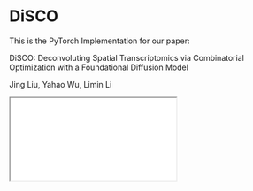 # **DiSCO**

This is the PyTorch Implementation for our paper:

DiSCO: Deconvoluting Spatial Transcriptomics via Combinatorial Optimization with a Foundational Diffusion Model

Jing Liu, Yahao Wu, Limin Li

<iframe src="fig/overview.pdf&embedded=true">
<embed src="fig/overview.pdf" type="application/pdf" width="100%" height="600">


## `Requirements`

    
    pytorch-lightning==1.7.7
    scikit-learn==1.0.2
    scipy==1.7.3
    six==1.16.0
    torch-cluster==1.6.0+pt112cu116
    torch-geometric==2.2.0
    torch-scatter==2.1.0+pt112cu116
    torch-sparse==0.6.16+pt112cu116
    torch-spline-conv==1.2.1+pt112cu116
    torch==1.12.0+cu116
    torchaudio==0.12.0+cu116
    torchmetrics==0.11.4
    torchvision==0.13.0+cu116
    wandb==0.13.9


To train the model, you can simply run
```angular2html
python main.py --storage_path ./models --task de_conv --hidden_dim 128 --n_layers 6 --project_name de_conv --resume_id 1 --wandb_logger_name 1 --do_train --do_test --batch_size 1 --train_sampling 2 --inference_diffusion_steps 25 --alpha_0 1 --alpha_1 0 --alpha_2 0 --alpha_3 0 --alpha_4 0 --alpha_5 1 --alpha_6 1 --alpha_7 0 --alpha_8 0 --lr_scheduler cosine-decay --learning_rate 1.0e-3 --aggregation sum --num_epochs 240 --diffusion_schedule cosine --check_val 1 --validation_examples 900 --num_workers 128 --save_plt_loss --gene_shuff_train --gene_shuff_val --gene_shuff_test 
```
For testing, 
```angular2html
python main.py --data_path ... --storage_path ... --ckpt_path./models/.../checkpoints/epoch=115-step=261000.ckpt --task de_conv --hidden_dim 128 --n_layers 6 --parallel_sampling 128 --project_name de_conv --resume_id 2 --wandb_logger_name 2 --do_test --test_data seqfish+ --inference_diffusion_steps 800 --aggregation sum --num_workers 128 --diffusion_schedule cosine --save_A0_only 
```
